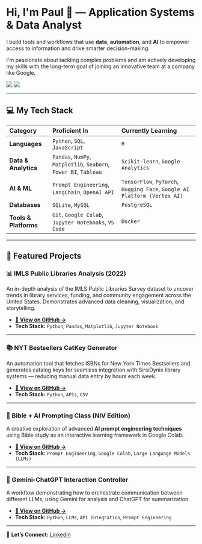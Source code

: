 # Hi, I'm Paul 👋 — Application Systems & Data Analyst

I build tools and workflows that use **data**, **automation**, and **AI** to empower access to information and drive smarter decision-making.  

I'm passionate about tackling complex problems and am actively developing my skills with the long-term goal of joining an innovative team at a company like Google.

[<img src="https://img.shields.io/badge/LinkedIn-0077B5?style=for-the-badge&logo=linkedin&logoColor=white" />](https://www.linkedin.com/in/systemslibrarian)
[<img src="https://img.shields.io/badge/Portfolio-25292E?style=for-the-badge&logo=google-chrome&logoColor=white" />](https://your-portfolio-website.com)

---

## 💻 My Tech Stack

| Category | Proficient In | Currently Learning |
| :--- | :--- | :--- |
| **Languages** | `Python`, `SQL`, `JavaScript` | `R` |
| **Data & Analytics** | `Pandas`, `NumPy`, `Matplotlib`, `Seaborn`, `Power BI`, `Tableau` | `Scikit-learn`, `Google Analytics` |
| **AI & ML** | `Prompt Engineering`, `LangChain`, `OpenAI API` | `TensorFlow`, `PyTorch`, `Hugging Face`, `Google AI Platform (Vertex AI)` |
| **Databases** | `SQLite`, `MySQL` | `PostgreSQL` |
| **Tools & Platforms** | `Git`, `Google Colab`, `Jupyter Notebooks`, `VS Code` | `Docker` |

---

## 🚀 Featured Projects

### 📊 IMLS Public Libraries Analysis (2022)
An in-depth analysis of the IMLS Public Libraries Survey dataset to uncover trends in library services, funding, and community engagement across the United States. Demonstrates advanced data cleaning, visualization, and storytelling.
- **[🔗 View on GitHub →](https://github.com/systemslibrarian/imls-public-libraries-2022)**
- **Tech Stack:** `Python`, `Pandas`, `Matplotlib`, `Jupyter Notebook`

---

### 📚 NYT Bestsellers CatKey Generator
An automation tool that fetches ISBNs for New York Times Bestsellers and generates catalog keys for seamless integration with SirsiDynix library systems — reducing manual data entry by hours each week.
- **[🔗 View on GitHub →](https://github.com/systemslibrarian/NYT-Bestsellers-CatKey-Generator)**
- **Tech Stack:** `Python`, `APIs`, `CSV`

---

### 🧠 Bible + AI Prompting Class (NIV Edition)
A creative exploration of advanced **AI prompt engineering techniques** using Bible study as an interactive learning framework in Google Colab.
- **[🔗 View on GitHub →](https://github.com/systemslibrarian/bible-ai-prompting-class)**
- **Tech Stack:** `Prompt Engineering`, `Google Colab`, `Large Language Models (LLMs)`

---

### 🤖 Gemini-ChatGPT Interaction Controller
A workflow demonstrating how to orchestrate communication between different LLMs, using Gemini for analysis and ChatGPT for summarization.
- **[🔗 View on GitHub →](https://github.com/systemslibrarian/Gemini-ChatGPT-Interaction)**
- **Tech Stack:** `Python`, `LLMs`, `API Integration`, `Prompt Engineering`

---

💬 **Let’s Connect:** [LinkedIn](https://www.linkedin.com/in/systemslibrarian)
